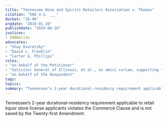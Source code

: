 ```yaml
---
title: "Tennessee Wine and Spirits Retailers Association v. Thomas"
citation: "588 U.S. ___"
docket: "18-96"
argdate: "2019-01-16"
publishdate: "2019-06-26"
justices:
- 2006alito
advocates:
- "Shay Dvoretzky"
- "David L. Franklin"
- "Carter G. Phillips"
roles:
- "on behalf of the Petitioner"
- "Solicitor General of Illinois, et al., as amici curiae, supporting the Petitioner"
- "on behalf of the Respondent"
tags:
topics:
summary: "Tennessee’s 2-year durational-residency requirement applicable to retail liquor store license applicants violates the Commerce Clause and is not saved by the Twenty-first Amendment."
---
```

Tennessee’s 2-year durational-residency requirement applicable to retail liquor store license applicants violates the Commerce Clause and is not saved by the Twenty-first Amendment.
